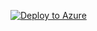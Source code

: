 [![Deploy to Azure](https://aka.ms/deploytoazurebutton)](https://portal.azure.com/#create/Microsoft.Template/uri/https%3A%2F%2Fraw.githubusercontent.com%2FMicrosoftAzureAaron%2FdeployVNETGW%2Fmain%2F%2Fsrc%2Fmain.json)
